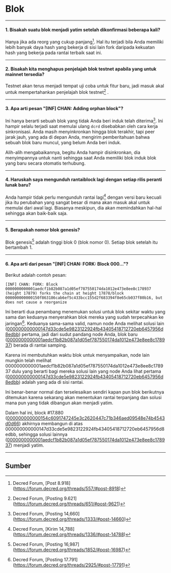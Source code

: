 # <i class="fa fa-cubes"></i> Blok 

---

#### 1. Bisakah suatu blok menjadi yatim setelah dikonfirmasi beberapa kali? 

Hanya jika ada reorg yang cukup panjang[^8918]. Hal itu terjadi bila Anda memiliki lebih banyak daya hash yang bekerja di sisi lain fork daripada kekuatan hash yang bekerja pada rantai terbaik saat ini.

---

#### 2. Bisakah kita menghapus penjelajah blok testnet apabila yang untuk mainnet tersedia? 

Testnet akan terus menjadi tempat uji coba untuk fitur baru, jadi masuk akal untuk mempertahankan penjelajah blok testnet[^9621] .

---

#### 3. Apa arti pesan "[INF] CHAN: Adding orphan block"? 

Ini hanya berarti sebuah blok yang tidak Anda beri induk telah diterima[^14660]. Ini hampir selalu terjadi saat memulai ulang `dcrd` disebabkan oleh cara kerja sinkronisasi. Anda masih menyinkronkan hingga blok terakhir, tapi peer jarak jauh, yang ada di depan Anda, mengirim pemberitahuan bahwa sebuah blok baru muncul, yang belum Anda beri induk.

Alih-alih mengabaikannya, begitu Anda hampir disinkronkan, dia menyimpannya untuk nanti sehingga saat Anda memiliki blok induk blok yang baru secara otomatis terhubung.

---

#### 4. Haruskah saya mengunduh rantaiblock lagi dengan setiap rilis peranti lunak baru? 

Anda hampir tidak perlu mengunduh rantai lagi[^14788] dengan versi baru kecuali jika itu perubahan yang sangat besar di mana akan masuk akal untuk memulai dari awal lagi. Biasanya meskipun, dia akan memindahkan hal-hal sehingga akan baik-baik saja.

---

#### 5. Berapakah nomor blok genesis?

Blok genesis[^16987] adalah tinggi blok 0 (blok nomor 0). Setiap blok setelah itu bertambah 1.

---

#### 6. Apa arti dari pesan "[INF] CHAN: FORK: Block 000..."? 

Berikut adalah contoh pesan:

```no-highlight
[INF] CHAN: FORK: Block 0000000000001aedcf1b82b087a1d05ef787550174da1012e473e8ee8c178937 (height 17879) forks the chain at height 17878/block 000000000000150f863186cab6ef5c433bcc155d2f683394f8e65cb037f80b16, but does not cause a reorganize
```

Ini berarti dua penambang menemukan solusi untuk blok sekitar waktu yang sama dan keduanya menyerahkan blok mereka yang sudah terpecahkan ke jaringan[^17791]. Keduanya sama-sama valid, namun node Anda melihat solusi lain ([000000000000147d33cde5e9823122924fb43405418712720eb6457956d8edbb](https://mainnet.decred.org/block/000000000000147d33cde5e9823122924fb43405418712720eb6457956d8edbb)) pertama, jadi dari sudut pandang node Anda, blok baru ([0000000000001aedcf1b82b087a1d05ef787550174da1012e473e8ee8c178937](https://mainnet.decred.org/block/0000000000001aedcf1b82b087a1d05ef787550174da1012e473e8ee8c178937)) berada di rantai samping.

Karena ini membutuhkan waktu blok untuk menyampaikan, node lain mungkin telah melihat 0000000000001aedcf1b82b087a1d05ef787550174da1012e473e8ee8c178937 dulu yang berarti bagi mereka solusi lain yang node Anda lihat pertama ([000000000000147d33cde5e9823122924fb43405418712720eb6457956d8edbb](https://mainnet.decred.org/block/000000000000147d33cde5e9823122924fb43405418712720eb6457956d8edbb)) adalah yang ada di sisi rantai.

Ini benar-benar normal dan terselesaikan sendiri kapan pun blok berikutnya ditemukan karena sekarang akan menentukan rantai terpanjang dan solusi mana pun yang tidak dibangun akan menjadi yatim.

Dalam hal ini, block #17.880 ([000000000000154c6091747245e3c2620447c71b346aed09548e74b4543d0d66](https://mainnet.decred.org/block/000000000000154c6091747245e3c2620447c71b346aed09548e74b4543d0d66)) akhirnya membangun di atas 000000000000147d33cde5e9823122924fb43405418712720eb6457956d8edbb, sehingga solusi lainnya ([0000000000001aedcf1b82b087a1d05ef787550174da1012e473e8ee8c178937](https://mainnet.decred.org/block/0000000000001aedcf1b82b087a1d05ef787550174da1012e473e8ee8c178937)) menjadi yatim.

---

## <i class="fa fa-book"></i> Sumber 

[^8918]: Decred Forum, [Post 8.918] (https://forum.decred.org/threads/557/#post-8918)
[^9621]: Decred Forum, [Posting 9.621] (https://forum.decred.org/threads/651/#post-9621)
[^14660]: Decred Forum, [Posting 14,660] (https://forum.decred.org/threads/1333/#post-14660)
[^14788]: Decred Forum, [Kirim 14,788] (https://forum.decred.org/threads/1336/#post-14788)
[^16987]: Decred Forum, [Posting 16,987] (https://forum.decred.org/threads/1852/#post-16987)
[^17791]: Decred Forum, [Posting 17.791] (https://forum.decred.org/threads/2925/#post-17791)
